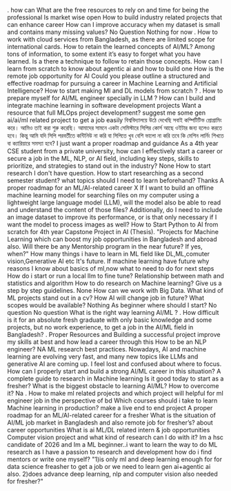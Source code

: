 .
how can
What are the free resources to rely on and time for being the professional
Is market wise open
How to build industry related projects that can enhance career
How can I improve accuracy when my dataset is small and contains many missing values?
No Question 
Nothing for now
.
How to work with cloud services from Bangladesh, as there are limited scope for international cards.
How to retain the learned concepts of AI/ML? Among tons of information, to some extent it’s easy to forget what you have learned. Is a there a technique to follow to retain those concepts.
How can I learn from scratch to know about agentic ai and how to build one
How is the remote job opportunity for AI
Could you please outline a structured and effective roadmap for pursuing a career in Machine Learning and Artificial Intelligence?
How to start making Ml and DL models from scratch  ? 
. 
How to prepare myself for AI/ML engineer specially in LLM ?
How can I build and integrate machine learning in software development projects 
Want a resource that full MLOps project development?
suggest me some gen ai/ai/ml related project to get a job easily
বিশ্ববিদ্যালয়ে উঠে দেখেছি সবাই কম্পিটিটিভ প্রোগ্রামিং করে। আমিও তাই করা শুরু করেছি। আমাদের সামনে একটা সেমিস্টারে সিপির কোর্স আছে ওইটার জন্য হলেও করতে হবে। কিন্তু আমি যদি সিপি পরবর্তীতে কন্টিনিউ না করি বা সিপিতে খুব বেশি ভালো না করি তবে কি মেশিন লার্নিং শিখতে বা ক্যারিয়ারে সমস্যা হবে?
I just want a proper roadmap and  guidance 
As a 4th year CSE student from a private university, how can I effectively start a career or secure a job in the ML, NLP, or AI field, including key steps, skills to prioritize, and strategies to stand out in the industry?
None
How to start research 
I don't have question.
How to start researching as a second semester student? what topics should I need to learn beforehand? Thanks 
A proper roadmap for an ML/AI-related career
X
If I want to build an offline machine learning model for searching files on my computer using a lightweight large language model (LLM), will the model also be able to read and understand the content of those files? Additionally, do I need to include an image dataset to improve its performance, or is that only necessary if I want the model to process images as well?
How to Start Python to AI from scratch for 4th year Capstone Project in AI (Thesis).
"Projects for Machine Learning which can boost my job opportunities in Bangladesh and abroad also. 
Will there be any Mentorship program in the near future? If yes, when?"
How many things i have to learn in ML field like DL,ML,comuter vision,Generative AI etc
It's future. If machine learning have future why reasons 
I know about basics of ml,now what to need to do for next steps
How do i start or run a local llm to fine tune? 
Relationship between math and statistics and algorithm 
How to do research on Machine learning? Give us a step by step guidelines. 
None 
How can we work with Big Data.
What kind of ML projects stand out in a cv?
How AI will change job in future? What scopes would be available?
Nothing 
As beginner  where should I start? 
No question
No question
What is the right way learning AI/ML ?
.
How difficult is it for an absolute fresh graduate with only basic knowledge and some projects, but no work experience, to get a job in the AI/ML field in Bangladesh?
.
Proper Resources and Building a successful project improve my skills at best and how lead a career through this
How to be an NLP engineer?
NA
ML research best practices.
Nowadays, AI and machine learning are evolving very fast, and many new topics like LLMs and generative AI are coming up. I feel lost and confused about where to focus. How can I properly start and build a strong AI/ML career in this situation?
A complete guide to research in Machine learning
Is it good today to start as a fresher?
What is the biggest obstacle to learning AI/ML? How to overcome it?
Na
.
How to make ml related projects and which project will helpful for ml engineer job in the perspective of bd
Which courses should i take to learn Machine learning in production? 
make a live end to end project 
A proper roadmap for an ML/AI-related career for a fresher
What is the situation of AI/ML job market in Bangladesh and also remote job for fresher’s? 
about career opportunities 
What is ai
ML/DL related intern & job opportunities
Computer vision project and what kind of research can I do with it? 
Im a hsc candidate of 2026 and Im a ML beginner..i want to learn the way to do ML research as I have a passion to research and development how do i find mentors or write one myself?
"1)is only ml and deep learning enough for  for data science freasher to get a job or we need to learn gen ai+agentic ai also.
2)does advance deep learning, nlp and computer vision also needed for fresher?"
